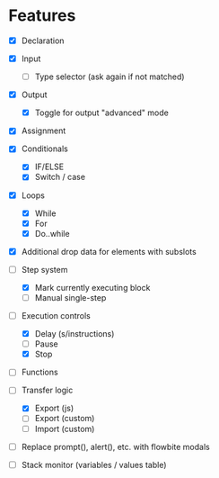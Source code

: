 # Features

-   [x] Declaration
-   [x] Input
    -   [ ] Type selector (ask again if not matched)
-   [x] Output
    -   [x] Toggle for output "advanced" mode
-   [x] Assignment

-   [x] Conditionals

    -   [x] IF/ELSE
    -   [x] Switch / case

-   [x] Loops

    -   [x] While
    -   [x] For
    -   [x] Do..while

-   [x] Additional drop data for elements with subslots
-   [ ] Step system

    -   [x] Mark currently executing block
    -   [ ] Manual single-step

-   [ ] Execution controls

    -   [x] Delay (s/instructions)
    -   [ ] Pause
    -   [x] Stop

-   [ ] Functions
-   [ ] Transfer logic
    -   [x] Export (js)
    -   [ ] Export (custom)
    -   [ ] Import (custom)
-   [ ] Replace prompt(), alert(), etc. with flowbite modals

-   [ ] Stack monitor (variables / values table)